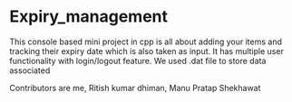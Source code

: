 # Expiry_management

This console based mini project in cpp is all about adding your items and 
tracking their expiry date which is also taken as input.
It has multiple user functionality with login/logout feature.
We used .dat file to store data associated



Contributors are me, Ritish kumar dhiman, Manu Pratap Shekhawat
